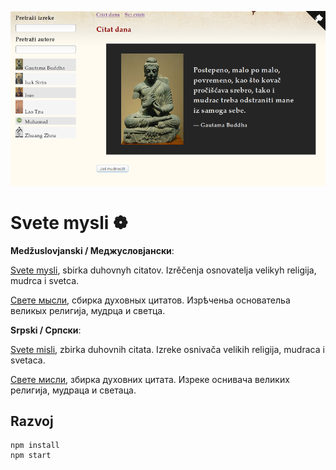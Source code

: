 [![Svete misli](screen.png)](https://mudroljub.github.io/svetemisli)

# Svete mysli ❁

**Medžuslovjanski / Меджусловјански**:

[Svete mysli](https://mudroljub.github.io/svetemisli/), sbirka duhovnyh citatov. Izrěčenja osnovatelja velikyh religija, mudrca i svetca.

[Свете мысли](https://mudroljub.github.io/svetemisli/), сбирка духовных цитатов. Изрѣченьа основательа великых религија, мудрца и светца.

**Srpski / Српски**:

[Svete misli](https://mudroljub.github.io/svetemisli/), zbirka duhovnih citata. Izreke osnivača velikih religija, mudraca i svetaca.

[Свете мисли](https://mudroljub.github.io/svetemisli/), збирка духовних цитата. Изреке оснивача великих религија, мудраца и светаца.

## Razvoj

```
npm install
npm start
```
